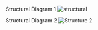 Structural Diagram 1
![structural](https://user-images.githubusercontent.com/89175883/142379117-43f50b26-2625-480f-aadb-747c9ff5a551.jpg)

Structural Diagram 2
![Structure 2](https://user-images.githubusercontent.com/89175883/142380644-71c2f478-6625-494f-9d42-37d560b8b1af.jpeg)
